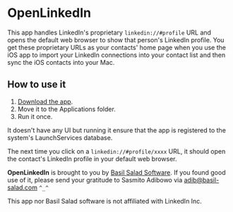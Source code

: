 # OpenLinkedIn

This app handles LinkedIn's proprietary `linkedin://#profile` URL and opens the default web browser to show that person's LinkedIn profile. You get these proprietary URLs as your contacts' home page when you use the iOS app to import your LinkedIn connections into your contact list and then sync the iOS contacts into your Mac.

## How to use it

1. [Download the app](http://adib.github.com/OpenLinkedIn/downloads/OpenLinkedIn.zip).
2. Move it to the Applications folder.
3. Run it once.

It doesn't have any UI but running it ensure that the app is registered to the system's LaunchServices database.

The next time you click on a `linkedin://#profile/xxxx` URL, it should open the contact's LinkedIn profile in your default web browser.

**OpenLinkedIn** is brought to you by [Basil Salad Software](http://basilsalad.com). If you found good use of it, please send your gratitude to Sasmito Adibowo via <adib@basil-salad.com> `^_^`

This app nor Basil Salad software is not affiliated with LinkedIn Inc.
